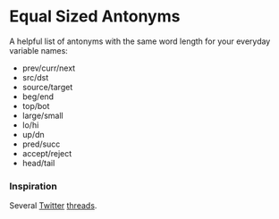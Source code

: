 # Equal Sized Antonyms
A helpful list of antonyms with the same word length for your everyday variable names:

- prev/curr/next
- src/dst
- source/target
- beg/end
- top/bot
- large/small
- lo/hi
- up/dn
- pred/succ
- accept/reject
- head/tail

### Inspiration
Several [Twitter](https://twitter.com/fulhack/status/863496853190582272) [threads](https://twitter.com/kikko_fr/status/505301200980672512).  
